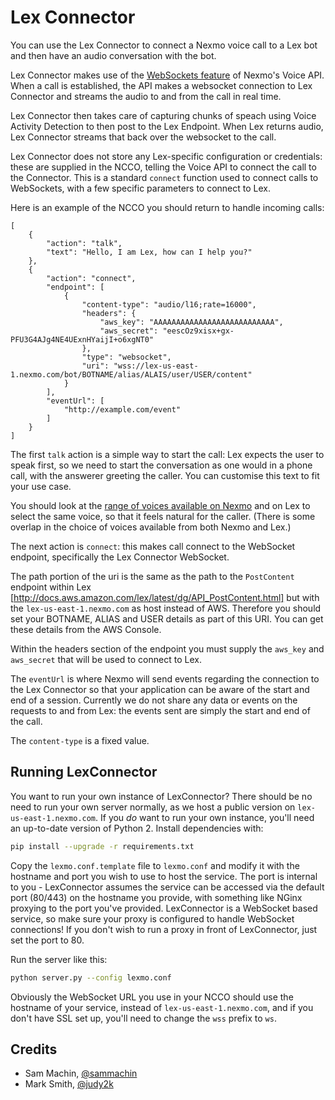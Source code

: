 # Lex Connector

You can use the Lex Connector to connect a Nexmo voice call to a Lex bot and then have an audio conversation with the bot.

Lex Connector makes use of the [WebSockets feature](https://docs.nexmo.com/voice/voice-api/websockets) of Nexmo's Voice API. When a call is established, the API makes a websocket connection to Lex Connector and streams the audio to and from the call in real time.

Lex Connector then takes care of capturing chunks of speach using Voice Activity Detection to then post to the Lex Endpoint. When Lex returns audio, Lex Connector streams that back over the websocket to the call.

Lex Connector does not store any Lex-specific configuration or credentials: these are supplied in the NCCO, telling the Voice API to connect the call to the Connector. This is a standard `connect` function used to connect calls to WebSockets, with a few specific parameters to connect to Lex.

Here is an example of the NCCO you should return to handle incoming calls:

```
[
    {
        "action": "talk",
        "text": "Hello, I am Lex, how can I help you?"
    },
    {
        "action": "connect",
        "endpoint": [
            {
                "content-type": "audio/l16;rate=16000",
                "headers": {
                    "aws_key": "AAAAAAAAAAAAAAAAAAAAAAAAAAA",
                    "aws_secret": "eescOz9xisx+gx-PFU3G4AJg4NE4UExnHYaijI+o6xgNT0"
                },
                "type": "websocket",
                "uri": "wss://lex-us-east-1.nexmo.com/bot/BOTNAME/alias/ALAIS/user/USER/content"
            }
        ],
        "eventUrl": [
            "http://example.com/event"
        ]
    }
]
```

The first `talk` action is a simple way to start the call: Lex expects the user to speak first, so we need to start the conversation as one would in a phone call, with the answerer greeting the caller. You can customise this text to fit your use case.

You should look at the [range of voices available on Nexmo](https://docs.nexmo.com/voice/voice-api/ncco-reference#talk) and on Lex to select the same voice, so that it feels natural for the caller. (There is some overlap in the choice of voices available from both Nexmo and Lex.)

The next action is `connect`: this makes call connect to the WebSocket endpoint, specifically the Lex Connector WebSocket.

The path portion of the uri is the same as the path to the `PostContent` endpoint within Lex [http://docs.aws.amazon.com/lex/latest/dg/API_PostContent.html] but with the `lex-us-east-1.nexmo.com` as host instead of AWS. Therefore you should set your BOTNAME, ALIAS and USER details as part of this URI. You can get these details from the AWS Console.

Within the headers section of the endpoint you must supply the `aws_key` and `aws_secret` that will be used to connect to Lex.

The `eventUrl` is where Nexmo will send events regarding the connection to the Lex Connector so that your application can be aware of the start and end of a session. Currently we do not share any data or events on the requests to and from Lex: the events sent are simply the start and end of the call.

The `content-type` is a fixed value.

## Running LexConnector

You want to run your own instance of LexConnector? There should be no need to run your own server normally, as we host a public version on `lex-us-east-1.nexmo.com`. If you *do* want to run your own instance, you'll need an up-to-date version of Python 2. Install dependencies with:

```bash
pip install --upgrade -r requirements.txt
```

Copy the `lexmo.conf.template` file to `lexmo.conf` and modify it with the hostname and port you wish to use to host the service. The port is internal to you - LexConnector assumes the service can be accessed via the default port (80/443) on the hostname you provide, with something like NGinx proxying to the port you've provided. LexConnector is a WebSocket based service, so make sure your proxy is configured to handle WebSocket connections! If you don't wish to run a proxy in front of LexConnector, just set the port to 80.

Run the server like this:

```bash
python server.py --config lexmo.conf
```

Obviously the WebSocket URL you use in your NCCO should use the hostname of your service, instead of `lex-us-east-1.nexmo.com`, and if you don't have SSL set up, you'll need to change the `wss` prefix to `ws`.

## Credits

* Sam Machin, [@sammachin](https://twitter.com/sammachin)
* Mark Smith, [@judy2k](https://twitter.com/judy2k)
